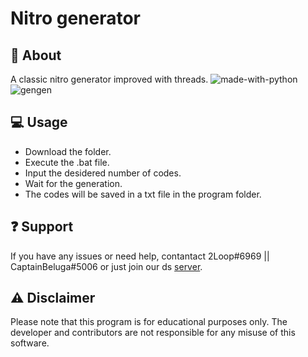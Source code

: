 # Nitro generator
## 📍 About
A classic nitro generator improved with threads. ![made-with-python](https://img.shields.io/badge/Made%20with-Python-1f425f.svg)
![gengen](https://github.com/astros3x/Nitro-generator/assets/87500882/d8a8abf2-8e9c-4e69-90f7-12cb499b0053)

## 💻 Usage
* Download the folder.
* Execute the .bat file.
* Input the desidered number of codes.
* Wait for the generation.
* The codes will be saved in a txt file in the program folder.


## :question: Support
If you have any issues or need help, contantact 2Loop#6969 || CaptainBeluga#5006 or just join our ds [server](https://discord.gg/XnRjFmgPYz).


## :warning: Disclaimer
Please note that this program is for educational purposes only. The developer and contributors are not responsible for any misuse of this software.
